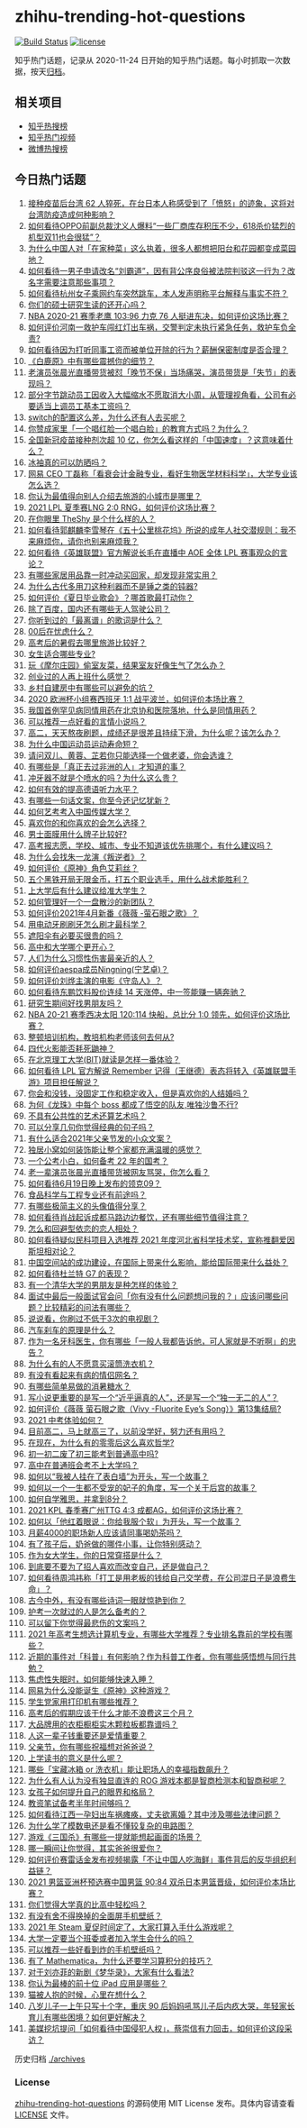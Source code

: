 # zhihu-trending-hot-questions

[![Build Status](https://github.com/justjavac/zhihu-trending-hot-questions/workflows/ci/badge.svg?branch=master)](https://github.com/justjavac/zhihu-trending-hot-questions/actions)
[![license](https://img.shields.io/github/license/justjavac/zhihu-trending-hot-questions)](https://github.com/justjavac/zhihu-trending-hot-questions/blob/master/LICENSE)

知乎热门话题，记录从 2020-11-24 日开始的知乎热门话题。每小时抓取一次数据，按天[归档](./archives)。

## 相关项目

- [知乎热搜榜](https://github.com/justjavac/zhihu-trending-top-search)
- [知乎热门视频](https://github.com/justjavac/zhihu-trending-hot-video)
- [微博热搜榜](https://github.com/justjavac/weibo-trending-hot-search)

## 今日热门话题

<!-- BEGIN -->
<!-- 最后更新时间 Mon Jun 21 2021 14:03:55 GMT+0800 (China Standard Time) -->

1. [接种疫苗后台湾 62
   人猝死，在台日本人称感受到了「愤怒」的迹象，这将对台湾防疫造成何种影响？](https://www.zhihu.com/question/466110239)
2. [如何看待OPPO前副总裁沈义人爆料“一些厂商库存积压不少，618杀价猛烈的机型双11也会很猛”？](https://www.zhihu.com/question/466051197)
3. [为什么中国人对「在家种菜」这么执着，很多人都想把阳台和花园都变成菜园地？](https://www.zhihu.com/question/460289845)
4. [如何看待一男子申请改名“刘霸道”，因有背公序良俗被法院判驳这一行为？改名字需要注意那些事项？](https://www.zhihu.com/question/465676491)
5. [如何看待杭州女子乘网约车突然跳车，本人发声明称平台解释与事实不符？](https://www.zhihu.com/question/465856176)
6. [你们的硕士研究生读的还开心吗？](https://www.zhihu.com/question/455981846)
7. [NBA 2020-21 赛季老鹰 103:96 力克 76
   人挺进东决，如何评价这场比赛？](https://www.zhihu.com/question/466249061)
8. [如何评价河南一救护车闯红灯出车祸，交警判定未执行紧急任务，救护车负全责?](https://www.zhihu.com/question/465874196)
9. [如何看待因为打听同事工资而被单位开除的行为？薪酬保密制度是否合理？](https://www.zhihu.com/question/466073910)
10. [《白鹿原》中有哪些震撼你的细节？](https://www.zhihu.com/question/414015136)
11. [老演员张晨光直播带货被怼「晚节不保」当场痛哭，演员带货是「失节」的表现吗？](https://www.zhihu.com/question/465949886)
12. [部分字节跳动员工因收入大幅缩水不愿取消大小周，从管理视角看，公司有必要适当上调员工基本工资吗？](https://www.zhihu.com/question/465515777)
13. [switch的配置这么差，为什么还有人去买呢？](https://www.zhihu.com/question/464901398)
14. [你赞成家里「一个唱红脸一个唱白脸」的教育方式吗？为什么？](https://www.zhihu.com/question/336332087)
15. [全国新冠疫苗接种剂次超 10
    亿，你怎么看这样的「中国速度」？这意味着什么？](https://www.zhihu.com/question/466136436)
16. [冰袖真的可以防晒吗？](https://www.zhihu.com/question/324378524)
17. [网易 CEO
    丁磊称「看衰会计金融专业，看好生物医学材料科学」，大学专业该怎么选？](https://www.zhihu.com/question/466254911)
18. [你认为最值得向别人介绍去旅游的小城市是哪里？](https://www.zhihu.com/question/463395298)
19. [2021 LPL 夏季赛LNG 2:0
    RNG，如何评价这场比赛？](https://www.zhihu.com/question/466163543)
20. [在你眼里 TheShy 是个什么样的人？](https://www.zhihu.com/question/455091405)
21. [如何看待郭麒麟李雪琴在《五十公里桃花坞》所说的成年人社交潜规则：我不来麻烦你，请你也别来麻烦我？](https://www.zhihu.com/question/466111211)
22. [如何看待《英雄联盟》官方解说长毛在直播中 AOE 全体 LPL
    赛事观众的言论？](https://www.zhihu.com/question/466051512)
23. [有哪些家居用品靠一时冲动买回家，却发现非常实用？](https://www.zhihu.com/question/410819711)
24. [为什么古代多用刀这种利器而不是锤之类的钝器?](https://www.zhihu.com/question/465637604)
25. [如何评价《夏日毕业歌会》？哪首歌最打动你？](https://www.zhihu.com/question/466182789)
26. [除了百度，国内还有哪些无人驾驶公司？](https://www.zhihu.com/question/433156291)
27. [你听到过的「最离谱」的歌词是什么？](https://www.zhihu.com/question/465501629)
28. [00后在忧虑什么？](https://www.zhihu.com/question/393450972)
29. [高考后的暑假去哪里旅游比较好？](https://www.zhihu.com/question/394347727)
30. [女生适合哪些专业?](https://www.zhihu.com/question/31596992)
31. [玩《摩尔庄园》偷室友菜，结果室友好像生气了怎么办？](https://www.zhihu.com/question/463770388)
32. [创业过的人再上班什么感觉？](https://www.zhihu.com/question/458719620)
33. [乡村自建房中有哪些可以避免的坑？](https://www.zhihu.com/question/466182060)
34. [2020 欧洲杯小组赛西班牙 1:1
    战平波兰，如何评价本场比赛？](https://www.zhihu.com/question/465970978)
35. [我国首例罕见病同情用药在北京协和医院落地，什么是同情用药？](https://www.zhihu.com/question/465709742)
36. [可以推荐一点好看的言情小说吗？](https://www.zhihu.com/question/460128010)
37. [高二，天天熬夜刷题，成绩还是很差且持续下滑，为什么呢？该怎么办？](https://www.zhihu.com/question/456389619)
38. [为什么中国运动员运动寿命短？](https://www.zhihu.com/question/50191573)
39. [请问双儿、黄蓉、芷若你只能选择一个做老婆，你会选谁？](https://www.zhihu.com/question/466002351)
40. [有哪些是「真正去过非洲的人」才知道的事？](https://www.zhihu.com/question/463859117)
41. [冲牙器不就是个喷水的吗？为什么这么贵？](https://www.zhihu.com/question/385465810)
42. [如何有效的提高德语听力水平？](https://www.zhihu.com/question/22664820)
43. [有哪些一句话文案，你至今还记忆犹新？](https://www.zhihu.com/question/285712079)
44. [如何艺考考入中国传媒大学？](https://www.zhihu.com/question/367616887)
45. [喜欢你的和你喜欢的会怎么选择？](https://www.zhihu.com/question/461149290)
46. [男士面膜用什么牌子比较好?](https://www.zhihu.com/question/21912360)
47. [高考报志愿，学校、城市、专业不知道该优先挑哪个，有什么建议吗？](https://www.zhihu.com/question/461274832)
48. [为什么会找朱一龙演《叛逆者》？](https://www.zhihu.com/question/388758918)
49. [如何评价《原神》角色艾莉丝？](https://www.zhihu.com/question/464332448)
50. [五个黑铁开局无限金币，打五个职业选手，用什么战术能胜利？](https://www.zhihu.com/question/460139174)
51. [上大学后有什么建议给准大学生？](https://www.zhihu.com/question/49396543)
52. [如何管理好一个一盘散沙的新团队？](https://www.zhihu.com/question/451134413)
53. [如何评价2021年4月新番《薇薇 -萤石眼之歌》？](https://www.zhihu.com/question/453193924)
54. [用电动牙刷刷牙怎么刷才最科学？](https://www.zhihu.com/question/27826179)
55. [遮阳伞有必要买很贵的吗？](https://www.zhihu.com/question/268862323)
56. [高中和大学哪个更开心？](https://www.zhihu.com/question/461808556)
57. [人们为什么习惯性伤害最亲近的人？](https://www.zhihu.com/question/456462645)
58. [如何评价aespa成员Ningning(宁艺卓)？](https://www.zhihu.com/question/450675248)
59. [如何评价刘烨主演的电影《守岛人》？](https://www.zhihu.com/question/462891336)
60. [如何看待东鹏饮料股价连续 14 天涨停，中一签能赚一辆奔驰？](https://www.zhihu.com/question/465492977)
61. [研究生期间好找男朋友吗？](https://www.zhihu.com/question/393637489)
62. [NBA 20-21 赛季西决太阳 120:114 快船，总比分 1:0
    领先，如何评价这场比赛？](https://www.zhihu.com/question/466241571)
63. [整顿培训机构，教培机构老师该何去何从?](https://www.zhihu.com/question/463008808)
64. [四代火影能否耗死鼬神？](https://www.zhihu.com/question/462369273)
65. [在北京理工大学(BIT)就读是怎样一番体验？](https://www.zhihu.com/question/24338502)
66. [如何看待 LPL 官方解说 Remember
    记得（王继德）表态将转入《英雄联盟手游》项目担任解说？](https://www.zhihu.com/question/465610838)
67. [你会和没钱，没固定工作和稳定收入，但是喜欢你的人结婚吗？](https://www.zhihu.com/question/463865885)
68. [为何《龙珠》中每个 boss 都成了悟空的队友,唯独沙鲁不行?](https://www.zhihu.com/question/464605306)
69. [不具有公共性的艺术还算艺术吗？](https://www.zhihu.com/question/465384478)
70. [可以分享几句你觉得经典的句子吗？](https://www.zhihu.com/question/462684825)
71. [有什么适合2021年父亲节发的小众文案？](https://www.zhihu.com/question/459353619)
72. [独居小窝如何装饰能让整个家都充满温暖的感觉？](https://www.zhihu.com/question/458240313)
73. [一个公考小白，如何备考 22 年的国考？](https://www.zhihu.com/question/447760134)
74. [老一辈演员张晨光直播带货被网友骂哭，你怎么看？](https://www.zhihu.com/question/465922667)
75. [如何看待6月19日晚上发布的领克09？](https://www.zhihu.com/question/466043949)
76. [食品科学与工程专业还有前途吗？](https://www.zhihu.com/question/372375945)
77. [有哪些极简主义的头像值得分享？](https://www.zhihu.com/question/29173647)
78. [如何看待肖战起诉成都马路边边餐饮，还有哪些细节值得注意？](https://www.zhihu.com/question/465777508)
79. [怎么和回避型依恋的恋人相处？](https://www.zhihu.com/question/441554867)
80. [如何看待疑似民科项目入选推荐 2021
    年度河北省科学技术奖，宣称推翻爱因斯坦相对论？](https://www.zhihu.com/question/465966475)
81. [中国空间站的成功建设，在国际上带来什么影响，能给国际带来什么益处？](https://www.zhihu.com/question/465703732)
82. [如何看待杜兰特 G7 的表现？](https://www.zhihu.com/question/466100708)
83. [有一个清华大学的男朋友是种怎样的体验？](https://www.zhihu.com/question/30174174)
84. [面试中最后一般面试官会问「你有没有什么问题想问我的？」应该问哪些问题？比较精彩的问法有哪些？](https://www.zhihu.com/question/21559274)
85. [说说看，你刷过不低于3次的电视剧？](https://www.zhihu.com/question/457564696)
86. [汽车刹车的原理是什么？](https://www.zhihu.com/question/23704461)
87. [作为一名牙科医生，你有哪些「一般人我都告诉他，可人家就是不听啊」的忠告？](https://www.zhihu.com/question/56477060)
88. [为什么有的人不愿意买滚筒洗衣机？](https://www.zhihu.com/question/393287010)
89. [有没有看起来有病的情侣网名？](https://www.zhihu.com/question/460193137)
90. [有哪些简单易做的消暑糖水？](https://www.zhihu.com/question/20362705)
91. [写小说更重要的是写一个“近乎逼真的人”，还是写一个“独一无二的人”？](https://www.zhihu.com/question/462450168)
92. [如何评价《薇薇 萤石眼之歌（Vivy -Fluorite Eye’s
    Song）》第13集结局?](https://www.zhihu.com/question/466054985)
93. [2021 中考体验如何？](https://www.zhihu.com/question/463592456)
94. [目前高二，马上就高三了，以前没学好，努力还有用吗？](https://www.zhihu.com/question/452901439)
95. [在现在，为什么有的零零后这么喜欢哲学?](https://www.zhihu.com/question/436744133)
96. [初一初二废了初三能考到普通高中吗?](https://www.zhihu.com/question/465062081)
97. [高中在普通班会考不上大学吗？](https://www.zhihu.com/question/458586665)
98. [如何以“我被人挂在了表白墙”为开头，写一个故事？](https://www.zhihu.com/question/461083286)
99. [如何以一个一生都不受宠的妃子的角度，写一个关于后宫的故事？](https://www.zhihu.com/question/459786967)
100. [如何自学雅思，并拿到8分？](https://www.zhihu.com/question/48493199)
101. [2021 KPL 春季赛广州TTG 4:3
     成都AG，如何评价这场比赛？](https://www.zhihu.com/question/466215624)
102. [如何以「他红着眼说：你给我服个软」为开头，写一个故事？](https://www.zhihu.com/question/460697101)
103. [月薪4000的职场新人应该请同事喝奶茶吗？](https://www.zhihu.com/question/466090577)
104. [有了孩子后，奶爸做的哪件小事，让你特别感动？](https://www.zhihu.com/question/464550144)
105. [作为女大学生，你的日常穿搭是什么？](https://www.zhihu.com/question/317964300)
106. [到底要不要为了招人喜欢而改变自己，还是做自己？](https://www.zhihu.com/question/462208808)
107. [如何看待周鸿祎称「打工是用老板的钱给自己交学费，在公司混日子是浪费生命」？](https://www.zhihu.com/question/465936066)
108. [古今中外，有没有哪些诗词一眼就惊艳到你？](https://www.zhihu.com/question/465337346)
109. [护考一次就过的人是怎么备考的？](https://www.zhihu.com/question/462889007)
110. [可以留下你觉得最悲伤的文案吗？](https://www.zhihu.com/question/462309130)
111. [2021
     年高考生想选计算机专业，有哪些大学推荐？专业排名靠前的学校有哪些？](https://www.zhihu.com/question/459989965)
112. [近期的事件对「科普」有何影响？作为科普工作者，你有哪些感悟想与同行共勉？](https://www.zhihu.com/question/466136091)
113. [焦虑性失眠时，如何能够快速入睡？](https://www.zhihu.com/question/380959121)
114. [网易为什么没能诞生《原神》这种游戏？](https://www.zhihu.com/question/462790812)
115. [学生党家用打印机有哪些推荐？](https://www.zhihu.com/question/265997721)
116. [高考后的假期应该干什么才能不浪费这三个月？](https://www.zhihu.com/question/464123456)
117. [大品牌用的衣柜橱柜实木颗粒板都靠谱吗？](https://www.zhihu.com/question/271313928)
118. [人这一辈子钱重要还是爱情重要？](https://www.zhihu.com/question/465525426)
119. [父亲节，你有哪些祝福想对爸爸说？](https://www.zhihu.com/question/464551221)
120. [上学读书的意义是什么呢？](https://www.zhihu.com/question/463575351)
121. [哪些「宝藏冰箱 or 洗衣机」能让职场人的幸福指数飙升？](https://www.zhihu.com/question/460520767)
122. [为什么有人认为没有独显直连的 ROG
     游戏本都是智商检测本和智商税呢？](https://www.zhihu.com/question/465832825)
123. [女孩子如何提升自己的眼界和格局？](https://www.zhihu.com/question/443769667)
124. [教资笔试备考半年时间够吗？](https://www.zhihu.com/question/460126171)
125. [如何看待江西一孕妇出车祸瘫痪，丈夫欲离婚？其中涉及哪些法律问题？](https://www.zhihu.com/question/465900205)
126. [为什么学了模数电还是看不懂较复杂的电路图？](https://www.zhihu.com/question/432824969)
127. [游戏《三国杀》有哪些一提就能想起画面的场景？](https://www.zhihu.com/question/464961456)
128. [哪一瞬间让你觉得，其实爸爸很爱你？](https://www.zhihu.com/question/465743920)
129. [如何评价赛雷话金发布视频揭露「不让中国人吃海鲜」事件背后的反华组织利益链？](https://www.zhihu.com/question/465827983)
130. [2021 男篮亚洲杯预选赛中国男篮 90:84
     双杀日本男篮晋级，如何评价本场比赛？](https://www.zhihu.com/question/465993602)
131. [你们觉得大学真的比高中轻松吗？](https://www.zhihu.com/question/460551661)
132. [有没有舍不得换掉的全面屏手机壁纸？](https://www.zhihu.com/question/420662927)
133. [2021 年 Steam
     夏促时间定了，大家打算入手什么游戏呢？](https://www.zhihu.com/question/456973633)
134. [大学一定要当个班委或者加入学生会什么的吗？](https://www.zhihu.com/question/461953477)
135. [可以推荐一些好看到炸的手机壁纸吗？](https://www.zhihu.com/question/382946508)
136. [有了 Mathematica，为什么还要学习算积分的技巧？](https://www.zhihu.com/question/465906679)
137. [对于刘亦菲的新剧《梦华录》，大家有什么看法?](https://www.zhihu.com/question/463716425)
138. [你认为最棒的前十位 iPad 应用是哪些？](https://www.zhihu.com/question/34453138)
139. [猫被人抱的时候，心里在想什么？](https://www.zhihu.com/question/463390158)
140. [八岁儿子一上午只写十个字，重庆 90
     后妈妈吼骂儿子后内疚大哭，年轻家长育儿有哪些困境？如何更好解决？](https://www.zhihu.com/question/465723069)
141. [美媒挖坑提问「如何看待中国侵犯人权」，蔡崇信有力回击，如何评价这段采访？](https://www.zhihu.com/question/465932695)

<!-- END -->

历史归档 [./archives](./archives)

### License

[zhihu-trending-hot-questions](https://github.com/justjavac/zhihu-trending-hot-questions)
的源码使用 MIT License 发布。具体内容请查看 [LICENSE](./LICENSE) 文件。
